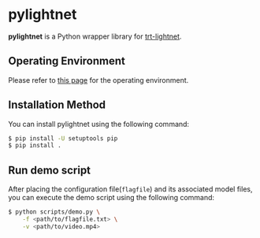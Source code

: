 # pylightnet
**pylightnet** is a Python wrapper library for [trt-lightnet](https://github.com/hdwlab/trt-lightnet).

## Operating Environment
Please refer to [this page](https://github.com/hdwlab/trt-lightnet) for the operating environment.

## Installation Method
You can install pylightnet using the following command:

```bash
$ pip install -U setuptools pip
$ pip install .
```

## Run demo script
After placing the configuration file(`flagfile`) and its associated model files, you can execute the demo script using the following command:

```bash
$ python scripts/demo.py \
    -f <path/to/flagfile.txt> \
    -v <path/to/video.mp4>
```

